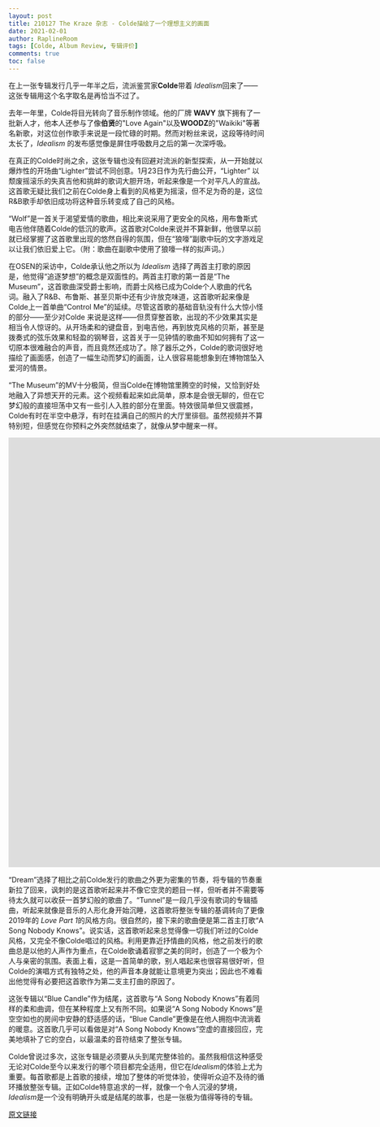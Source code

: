 ```yaml
---
layout: post
title: 210127 The Kraze 杂志 - Colde描绘了一个理想主义的画面
date: 2021-02-01
author: RaplineRoom
tags: [Colde, Album Review, 专辑评价]
comments: true
toc: false
---
```


在上一张专辑发行几乎一年半之后，流派鉴赏家**Colde**带着 *Idealism*回来了——这张专辑用这个名字取名是再恰当不过了。

去年一年里，Colde将目光转向了音乐制作领域。他的厂牌 **WAVY** 旗下拥有了一批新人才，他本人还参与了像**伯贤**的"Love Again"以及**WOODZ**的"Waikiki"等著名新歌，对这位创作歌手来说是一段忙碌的时期。然而对粉丝来说，这段等待时间太长了，*Idealism* 的发布感觉像是屏住呼吸数月之后的第一次深呼吸。

在真正的Colde时尚之余，这张专辑也没有回避对流派的新型探索，从一开始就以爆炸性的开场曲“Lighter”尝试不同创意。1月23日作为先行曲公开，“Lighter” 以颓废摇滚乐的失真吉他和挑衅的歌词大胆开场，听起来像是一个对平凡人的宣战。这首歌无疑比我们之前在Colde身上看到的风格更为摇滚，但不足为奇的是，这位R&B歌手却依旧成功将这种音乐转变成了自己的风格。

“Wolf”是一首关于渴望爱情的歌曲，相比来说采用了更安全的风格，用布鲁斯式电吉他伴随着Colde的低沉的歌声。这首歌对Colde来说并不算新鲜，他很早以前就已经掌握了这首歌里出现的悠然自得的氛围，但在“狼嚎”副歌中玩的文字游戏足以让我们依旧爱上它。（附：歌曲在副歌中使用了狼嚎一样的拟声词。）

在OSEN的采访中，Colde承认他之所以为 *Idealism* 选择了两首主打歌的原因是，他觉得“追逐梦想”的概念是双面性的。两首主打歌的第一首是“The Museum”，这首歌曲深受爵士影响，而爵士风格已成为Colde个人歌曲的代名词。融入了R&B、布鲁斯、甚至贝斯中还有少许放克味道，这首歌听起来像是Colde上一首单曲“Control Me”的延续。尽管这首歌的基础音轨没有什么大惊小怪的部分——至少对Colde 来说是这样——但贯穿整首歌，出现的不少效果其实是相当令人惊讶的。从开场柔和的键盘音，到电吉他，再到放克风格的贝斯，甚至是拨奏式的弦乐效果和轻盈的钢琴音，这首关于一见钟情的歌曲不知如何拥有了这一切原本很难融合的声音，而且竟然还成功了。除了器乐之外，Colde的歌词很好地描绘了画面感，创造了一幅生动而梦幻的画面，让人很容易能想象到在博物馆坠入爱河的情景。

“The Museum”的MV十分极简，但当Colde在博物馆里腾空的时候，又恰到好处地融入了异想天开的元素。这个视频看起来如此简单，原本是会很无聊的，但在它梦幻般的直接坦荡中又有一些引人入胜的部分在里面。特效很简单但又很震撼，Colde有时在半空中悬浮，有时在挂满自己的照片的大厅里徘徊。虽然视频并不算特别短，但感觉在你预料之外突然就结束了，就像从梦中醒来一样。

<div class='video-container'><iframe width="1605" height="846" src="https://www.youtube.com/embed/fDKMbAJXh0A" frameborder="0" allow="accelerometer; autoplay; clipboard-write; encrypted-media; gyroscope; picture-in-picture" allowfullscreen></iframe></div>

“Dream”选择了相比之前Colde发行的歌曲之外更为密集的节奏，将专辑的节奏重新拉了回来，讽刺的是这首歌听起来并不像它空灵的题目一样，但听者并不需要等待太久就可以收获一首梦幻般的歌曲了。“Tunnel”是一段几乎没有歌词的专辑插曲，听起来就像是音乐的人形化身开始沉睡，这首歌将整张专辑的基调转向了更像2019年的 *Love Part 1*的风格方向。很自然的，接下来的歌曲便是第二首主打歌“A Song Nobody Knows”。说实话，这首歌听起来总觉得像一切我们听过的Colde风格，又完全不像Colde唱过的风格。利用更靠近抒情曲的风格，他之前发行的歌曲总是以他的人声作为重点，在Colde歌诵着寂寥之美的同时，创造了一个极为个人与亲密的氛围。表面上看，这是一首简单的歌，别人唱起来也很容易很好听，但Colde的演唱方式有独特之处，他的声音本身就能让意境更为突出；因此也不难看出他觉得有必要把这首歌作为第二支主打曲的原因了。

这张专辑以“Blue Candle”作为结尾，这首歌与“A Song Nobody Knows”有着同样的柔和曲调，但在某种程度上又有所不同。如果说“A Song Nobody Knows”是空空如也的房间中安静的舒适感的话，“Blue Candle”更像是在他人拥抱中流淌着的暖意。这首歌几乎可以看做是对“A Song Nobody Knows”空虚的直接回应，完美地填补了它的空白，以最温柔的音符结束了整张专辑。

Colde曾说过多次，这张专辑是必须要从头到尾完整体验的。虽然我相信这种感受无论对Colde至今以来发行的哪个项目都完全适用，但它在*Idealism*的体验上尤为重要。每首歌都是上首歌的接续，增加了整体的听觉体验，使得听众迫不及待的循环播放整张专辑。正如Colde特意追求的一样，就像一个令人沉浸的梦境，*Idealism*是一个没有明确开头或是结尾的故事，也是一张极为值得等待的专辑。

[原文链接](http://www.thekrazemagazine.com/latest-updates/2021/1/27/colde-paints-an-idealistic-view)